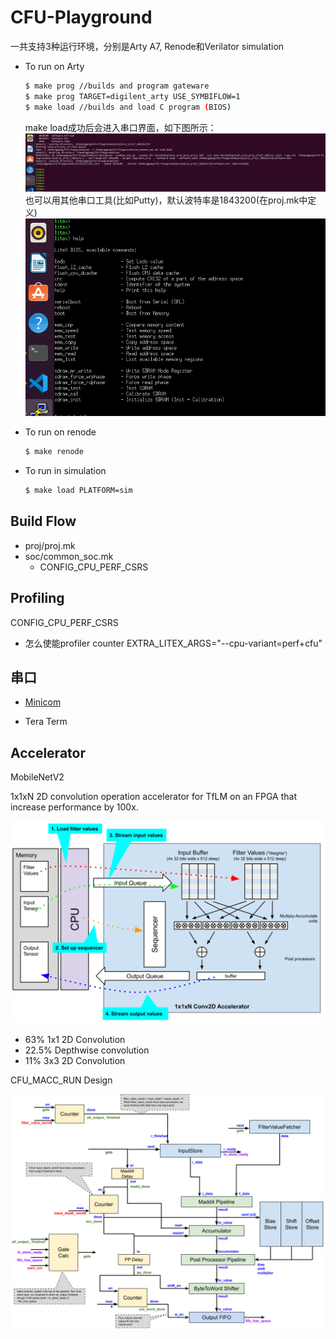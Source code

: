 # CFU-Playground

一共支持3种运行环境，分别是Arty A7, Renode和Verilator simulation

- To run on Arty
  
  ``` bash
  $ make prog //builds and program gateware
  $ make prog TARGET=digilent_arty USE_SYMBIFLOW=1
  $ make load //builds and load C program (BIOS)
  ```

  make load成功后会进入串口界面，如下图所示：
  ![Alt text](image.png)
  也可以用其他串口工具(比如Putty)，默认波特率是1843200(在proj.mk中定义)
  ![Alt text](image-1.png)

- To run on renode

  ``` bash
  $ make renode
  ```

- To run in simulation

  ``` bash
  $ make load PLATFORM=sim
  ```

## Build Flow

- proj/proj.mk
- soc/common_soc.mk
  - CONFIG_CPU_PERF_CSRS

## Profiling

CONFIG_CPU_PERF_CSRS

- 怎么使能profiler counter
  EXTRA_LITEX_ARGS="--cpu-variant=perf+cfu"

## 串口

- [Minicom](https://wiki.emacinc.com/wiki/Getting_Started_With_Minicom)
  
- Tera Term

## Accelerator

MobileNetV2

1x1xN 2D convolution operation accelerator for TfLM on an FPGA that increase performance by 100x.

![cfu](mnv2_first-overview.png)

- 63% 1x1 2D Convolution
- 22.5% Depthwise convolution
- 11% 3x3 2D Convolution

CFU_MACC_RUN Design

![macc](mnv2_first-Madd4-Sequencing.png)